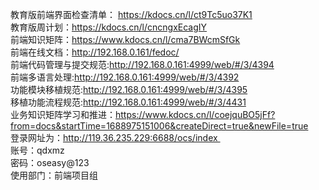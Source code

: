 教育版前端界面检查清单： https://kdocs.cn/l/ct9Tc5uo37K1  
教育版周计划：https://kdocs.cn/l/cncngxEcagIY  
前端知识矩阵：https://www.kdocs.cn/l/cma7BWcmSfGk  
前端在线文档：http://192.168.0.161/fedoc/  
前端代码管理与提交规范:http://192.168.0.161:4999/web/#/3/4394  
前端多语言处理:http://192.168.0.161:4999/web/#/3/4392  
功能模块移植规范:http://192.168.0.161:4999/web/#/3/4395  
移植功能流程规范:http://192.168.0.161:4999/web/#/3/4431  
业务知识矩阵学习和推进：https://www.kdocs.cn/l/coejquBO5jFf?from=docs&startTime=1688975151006&createDirect=true&newFile=true  
登录网址为：http://119.36.235.229:6688/ocs/index   
账号：qdxmz   
密码：oseasy@123   
使用部门：前端项目组
